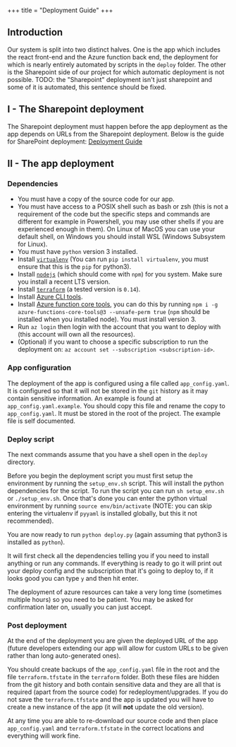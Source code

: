 +++
title = "Deployment Guide"
+++

## Introduction

Our system is split into two distinct halves. One is the app which includes the react front-end and the Azure function back end, the deployment for which is nearly entirely automated by scripts in the `deploy` folder. The other is the Sharepoint side of our project for which automatic deployment is not possible. TODO: the "Sharepoint" deployment isn't just sharepoint and some of it is automated, this sentence should be fixed.



## I - The Sharepoint deployment 

The Sharepoint deployment must happen before the app deployment as the app depends on URLs from the Sharepoint deployment. Below is the guide for SharePoint deployment:
[Deployment Guide](https://sites.google.com/view/team29deploymentguide/home)


## II - The app deployment

### Dependencies

- You must have a copy of the source code for our app.
- You must have access to a POSIX shell such as bash or zsh (this is not a requirement of the code but the specific steps and commands are different for example in Powershell, you may use other shells if you are experienced enough in them). On Linux of MacOS you can use your default shell, on Windows you should install WSL (Windows Subsystem for Linux). 
- You must have `python` version 3 installed.
- Install [`virtualenv`](https://virtualenv.pypa.io/en/latest/installation.html) (You can run `pip install virtualenv`, you must ensure that this is the `pip` for python3).
- Install [`nodejs`](https://nodejs.org/en/download/) (which should come with `npm`) for you system. Make sure you install a recent LTS version.
- Install [`terraform`](https://www.terraform.io/downloads.html) (a tested version is `0.14`).
- Install [Azure CLI tools](https://docs.microsoft.com/en-us/cli/azure/install-azure-cli).
- Install [Azure function core tools](https://github.com/Azure/azure-functions-core-tools), you can do this by running `npm i -g azure-functions-core-tools@3 --unsafe-perm true` (`npm` should be installed when you installed node). You must install version 3.
- Run `az login` then login with the account that you want to deploy with (this account will own all the resources).
- (Optional) if you want to choose a specific subscription to run the deployment on: `az account set --subscription <subscription-id>`.

### App configuration

The deployment of the app is configured using a file called `app_config.yaml`. It is configured so that it will not be stored in the `git` history as it may contain sensitive information. An example is found at `app_config.yaml.example`. You should copy this file and rename the copy to `app_config.yaml`. It must be stored in the root of the project. The example file is self documented.

### Deploy script

The next commands assume that you have a shell open in the `deploy` directory.

Before you begin the deployment script you must first setup the environment by running the `setup_env.sh` script. This will install the python dependencies for the script. To run the script you can run `sh setup_env.sh` or `./setup_env.sh`. Once that's done you can enter the python virtual environment by running `source env/bin/activate` (NOTE: you can skip entering the virtualenv if `pyyaml` is installed globally, but this it not recommended).

You are now ready to run `python deploy.py` (again assuming that python3 is installed as `python`).

It will first check all the dependencies telling you if you need to install anything or run any commands. If everything is ready to go it will print out your deploy config and the subscription that it's going to deploy to, if it looks good you can type `y` and then hit enter.

The deployment of azure resources can take a very long time (sometimes multiple hours) so you need to be patient. You may be asked for confirmation later on, usually you can just accept.

### Post deployment

At the end of the deployment you are given the deployed URL of the app (future developers extending our app will allow for custom URLs to be given rather than long auto-generated ones).

You should create backups of the `app_config.yaml` file in the root and the file `terraform.tfstate` in the `terraform` folder. Both these files are hidden from the git history and both contain sensitive data and they are all that is required (apart from the source code) for redeployment/upgrades. If you do not save the `terraform.tfstate` and the app is updated you will have to create a new instance of the app (it will **not** update the old version).

At any time you are able to re-download our source code and then place `app_config.yaml` and `terraform.tfstate` in the correct locations and everything will work fine.